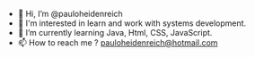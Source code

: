 - 👋 Hi, I’m @pauloheidenreich
- 👀 I'm interested in learn and work with systems development.
- 🌱 I’m currently learning Java, Html, CSS, JavaScript.  
- 📫 How to reach me ? pauloheidenreich@hotmail.com
